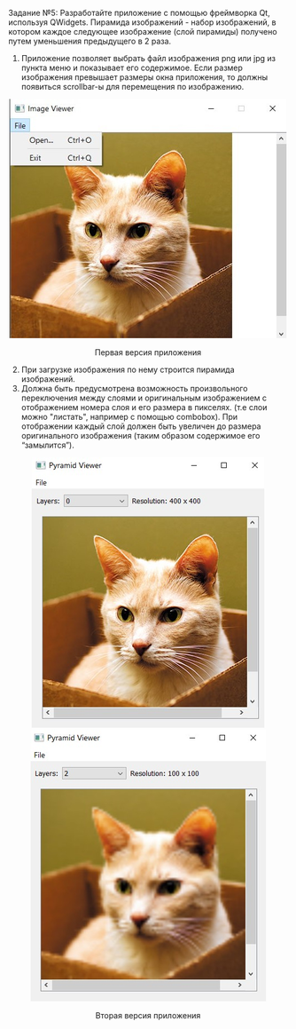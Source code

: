 Задание №5: Разработайте приложение с помощью фреймворка Qt, используя QWidgets.
Пирамида изображений - набор изображений, в котором каждое следующее изображение (слой
пирамиды) получено путем уменьшения предыдущего в 2 раза.

1. Приложение позволяет выбрать файл изображения png или jpg из пункта меню и показывает его
содержимое. Если размер изображения превышает размеры окна приложения, то должны
появиться scrollbar-ы для перемещения по изображению.

<div align="center">
	<img src="images/app_ver1.jpg" >
	<p>Первая версия приложения</p>
</div>

2. При загрузке изображения по нему строится пирамида изображений.
3. Должна быть предусмотрена возможность произвольного переключения между слоями и
оригинальным изображением с отображением номера слоя и его размера в пикселях. (т.е слои
можно "листать", например с помощью combobox). При отображении каждый слой должен быть
увеличен до размера оригинального изображения (таким образом содержимое его “замылится”).

<div align="center">
	<img src="images/app_ver2_1.jpg" >
	<img src="images/app_ver2_2.jpg" >
	<p>Вторая версия приложения</p>
</div>